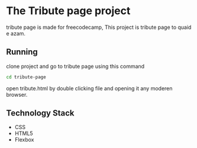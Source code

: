 # The Tribute page project 

tribute page is made for freecodecamp, This project is tribute page to quaid e azam.

## Running

clone project and go to tribute page using this command
```bash
cd tribute-page

```
open tribute.html by double clicking file and opening it any moderen browser.

## Technology Stack

- CSS
- HTML5
- Flexbox 